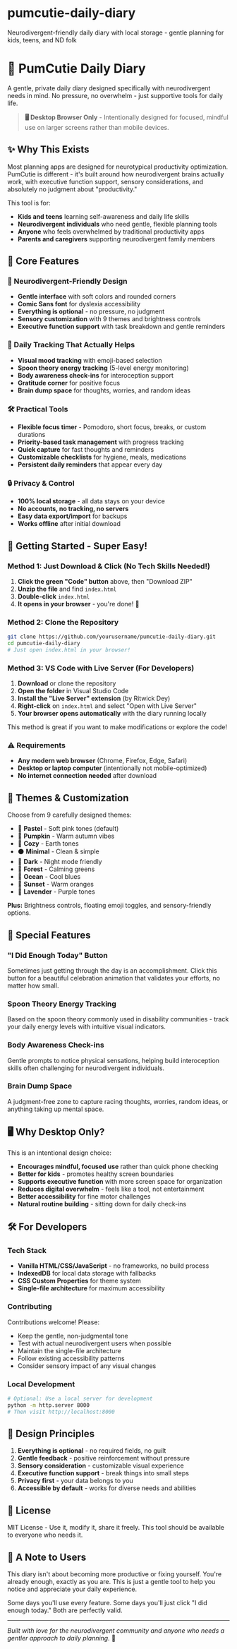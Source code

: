 # pumcutie-daily-diary
Neurodivergent-friendly daily diary with local storage - gentle planning for kids, teens, and ND folk

# 🎃 PumCutie Daily Diary

A gentle, private daily diary designed specifically with neurodivergent needs in mind. No pressure, no overwhelm - just supportive tools for daily life.

> **🖥️ Desktop Browser Only** - Intentionally designed for focused, mindful use on larger screens rather than mobile devices.

## ✨ Why This Exists

Most planning apps are designed for neurotypical productivity optimization. PumCutie is different - it's built around how neurodivergent brains actually work, with executive function support, sensory considerations, and absolutely no judgment about "productivity."

This tool is for:
- **Kids and teens** learning self-awareness and daily life skills
- **Neurodivergent individuals** who need gentle, flexible planning tools  
- **Anyone** who feels overwhelmed by traditional productivity apps
- **Parents and caregivers** supporting neurodivergent family members

## 🌟 Core Features

### 🧠 Neurodivergent-Friendly Design
- **Gentle interface** with soft colors and rounded corners
- **Comic Sans font** for dyslexia accessibility  
- **Everything is optional** - no pressure, no judgment
- **Sensory customization** with 9 themes and brightness controls
- **Executive function support** with task breakdown and gentle reminders

### 📝 Daily Tracking That Actually Helps
- **Visual mood tracking** with emoji-based selection
- **Spoon theory energy tracking** (5-level energy monitoring)
- **Body awareness check-ins** for interoception support
- **Gratitude corner** for positive focus
- **Brain dump space** for thoughts, worries, and random ideas

### 🛠️ Practical Tools
- **Flexible focus timer** - Pomodoro, short focus, breaks, or custom durations
- **Priority-based task management** with progress tracking
- **Quick capture** for fast thoughts and reminders
- **Customizable checklists** for hygiene, meals, medications
- **Persistent daily reminders** that appear every day

### 🔒 Privacy & Control
- **100% local storage** - all data stays on your device
- **No accounts, no tracking, no servers**
- **Easy data export/import** for backups
- **Works offline** after initial download

## 🚀 Getting Started - Super Easy!

### Method 1: Just Download & Click (No Tech Skills Needed!)
1. **Click the green "Code" button** above, then "Download ZIP"
2. **Unzip the file** and find `index.html`
3. **Double-click** `index.html` 
4. **It opens in your browser** - you're done! 🎉

### Method 2: Clone the Repository
```bash
git clone https://github.com/yourusername/pumcutie-daily-diary.git
cd pumcutie-daily-diary
# Just open index.html in your browser!
```

### Method 3: VS Code with Live Server (For Developers)
1. **Download** or clone the repository
2. **Open the folder** in Visual Studio Code
3. **Install the "Live Server" extension** (by Ritwick Dey)
4. **Right-click** on `index.html` and select "Open with Live Server"
5. **Your browser opens automatically** with the diary running locally

This method is great if you want to make modifications or explore the code!

### ⚠️ Requirements
- **Any modern web browser** (Chrome, Firefox, Edge, Safari)
- **Desktop or laptop computer** (intentionally not mobile-optimized)
- **No internet connection needed** after download

## 🎨 Themes & Customization

Choose from 9 carefully designed themes:

- 🎀 **Pastel** - Soft pink tones (default)
- 🎃 **Pumpkin** - Warm autumn vibes  
- 🌰 **Cozy** - Earth tones
- ⚫ **Minimal** - Clean & simple
- 🌙 **Dark** - Night mode friendly
- 🌲 **Forest** - Calming greens
- 🌊 **Ocean** - Cool blues
- 🌅 **Sunset** - Warm oranges
- 💜 **Lavender** - Purple tones

**Plus:** Brightness controls, floating emoji toggles, and sensory-friendly options.

## 💝 Special Features

### "I Did Enough Today" Button
Sometimes just getting through the day is an accomplishment. Click this button for a beautiful celebration animation that validates your efforts, no matter how small.

### Spoon Theory Energy Tracking  
Based on the spoon theory commonly used in disability communities - track your daily energy levels with intuitive visual indicators.

### Body Awareness Check-ins
Gentle prompts to notice physical sensations, helping build interoception skills often challenging for neurodivergent individuals.

### Brain Dump Space
A judgment-free zone to capture racing thoughts, worries, random ideas, or anything taking up mental space.

## 🖥️ Why Desktop Only?

This is an intentional design choice:

- **Encourages mindful, focused use** rather than quick phone checking
- **Better for kids** - promotes healthy screen boundaries  
- **Supports executive function** with more screen space for organization
- **Reduces digital overwhelm** - feels like a tool, not entertainment
- **Better accessibility** for fine motor challenges
- **Natural routine building** - sitting down for daily check-ins

## 🛠️ For Developers

### Tech Stack
- **Vanilla HTML/CSS/JavaScript** - no frameworks, no build process
- **IndexedDB** for local data storage with fallbacks
- **CSS Custom Properties** for theme system
- **Single-file architecture** for maximum accessibility

### Contributing
Contributions welcome! Please:
- Keep the gentle, non-judgmental tone
- Test with actual neurodivergent users when possible
- Maintain the single-file architecture
- Follow existing accessibility patterns
- Consider sensory impact of any visual changes

### Local Development
```bash
# Optional: Use a local server for development
python -m http.server 8000
# Then visit http://localhost:8000
```

## 🎯 Design Principles

1. **Everything is optional** - no required fields, no guilt
2. **Gentle feedback** - positive reinforcement without pressure  
3. **Sensory consideration** - customizable visual experience
4. **Executive function support** - break things into small steps
5. **Privacy first** - your data belongs to you
6. **Accessible by default** - works for diverse needs and abilities

## 📄 License

MIT License - Use it, modify it, share it freely. This tool should be available to everyone who needs it.

## 💌 A Note to Users

This diary isn't about becoming more productive or fixing yourself. You're already enough, exactly as you are. This is just a gentle tool to help you notice and appreciate your daily experience.

Some days you'll use every feature. Some days you'll just click "I did enough today." Both are perfectly valid.

---

*Built with love for the neurodivergent community and anyone who needs a gentler approach to daily planning.* 🧡
